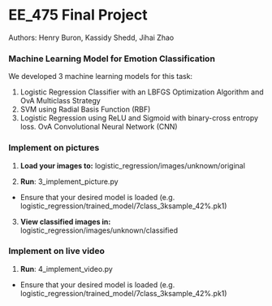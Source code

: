 # EE_475 Final Project

Authors: Henry Buron, Kassidy Shedd, Jihai Zhao

### Machine Learning Model for Emotion Classification

We developed 3 machine learning models for this task:
1. Logistic Regression Classifier with an LBFGS Optimization Algorithm and OvA Multiclass Strategy
2. SVM using Radial Basis Function (RBF)
3. Logistic Regression using ReLU and Sigmoid with binary-cross entropy loss. OvA Convolutional Neural Network (CNN)

### Implement on pictures

1. **Load your images to:** logistic_regression/images/unknown/original

2. **Run**: 3_implement_picture.py
* Ensure that your desired model is loaded (e.g. logistic_regression/trained_model/7class_3ksample_42%.pk1)

3. **View classified images in:** logistic_regression/images/unknown/classified

### Implement on live video

1. **Run**: 4_implement_video.py
* Ensure that your desired model is loaded (e.g. logistic_regression/trained_model/7class_3ksample_42%.pk1)



